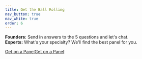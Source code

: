 ```yaml
---
title: Get the Ball Rolling
nav_button: true
nav_white: true
order: 6
---
```

**Founders:** Send in answers to the 5 questions and let's chat.  
**Experts:** What's your specialty? We'll find the best panel for you.


<a href="mailto:info@socialrocketfactory.com" class="link bg-white dark-red br-pill ba ph3 pv2 dib mr4">Get on a Panel</a><a href="mailto:info@socialrocketfactory.com" class="link bg-white dark-red br-pill ba  ph3 pv2 dib">Get on a Panel</a>
